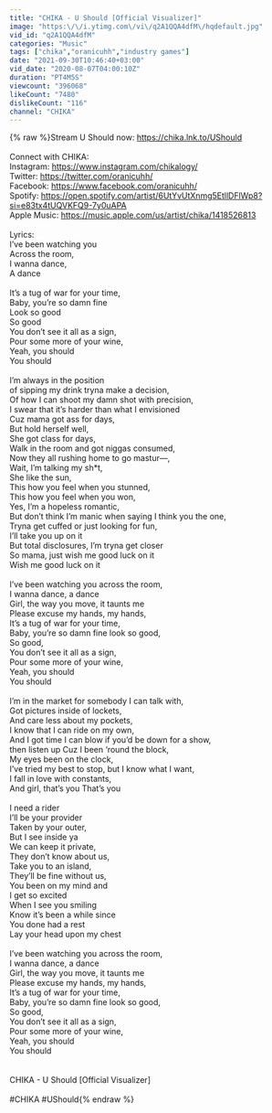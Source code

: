 ```yaml
---
title: "CHIKA - U Should [Official Visualizer]"
image: "https:\/\/i.ytimg.com\/vi\/q2A1QQA4dfM\/hqdefault.jpg"
vid_id: "q2A1QQA4dfM"
categories: "Music"
tags: ["chika","oranicuhh","industry games"]
date: "2021-09-30T10:46:40+03:00"
vid_date: "2020-08-07T04:00:10Z"
duration: "PT4M5S"
viewcount: "396068"
likeCount: "7480"
dislikeCount: "116"
channel: "CHIKA"
---
```

{% raw %}Stream U Should now: <a rel="nofollow" target="blank" href="https://chika.lnk.to/UShould">https://chika.lnk.to/UShould</a><br /><br />Connect with CHIKA:<br />Instagram: <a rel="nofollow" target="blank" href="https://www.instagram.com/chikalogy/">https://www.instagram.com/chikalogy/</a><br />Twitter: <a rel="nofollow" target="blank" href="https://twitter.com/oranicuhh/">https://twitter.com/oranicuhh/</a><br />Facebook: <a rel="nofollow" target="blank" href="https://www.facebook.com/oranicuhh/">https://www.facebook.com/oranicuhh/</a><br />Spotify: <a rel="nofollow" target="blank" href="https://open.spotify.com/artist/6UtYvUtXnmg5EtllDFlWp8?si=e83tx4tUQVKFQ9-7y0uAPA">https://open.spotify.com/artist/6UtYvUtXnmg5EtllDFlWp8?si=e83tx4tUQVKFQ9-7y0uAPA</a><br />Apple Music: <a rel="nofollow" target="blank" href="https://music.apple.com/us/artist/chika/1418526813">https://music.apple.com/us/artist/chika/1418526813</a><br /><br />Lyrics: <br />I’ve been watching you<br />Across the room,<br />I wanna dance,<br />A dance<br /><br />It’s a tug of war for your time,<br />Baby, you’re so damn fine<br />Look so good<br />So good<br />You don’t see it all as a sign,<br />Pour some more of your wine,<br />Yeah, you should<br />You should<br /><br />I’m always in the position<br />of sipping my drink tryna make a decision, <br />Of how I can shoot my damn shot with precision, <br />I swear that it’s harder than what I envisioned <br />Cuz mama got ass for days, <br />But hold herself well, <br />She got class for days, <br />Walk in the room and got niggas consumed, <br />Now they all rushing home to go mastur—, <br />Wait, I’m talking my sh*t, <br />She like the sun, <br />This how you feel when you stunned, <br />This how you feel when you won, <br />Yes, I’m a hopeless romantic, <br />But don’t think I’m manic when saying I think you the one, <br />Tryna get cuffed or just looking for fun, <br />I’ll take you up on it <br />But total disclosures, I’m tryna get closer <br />So mama, just wish me good luck on it <br />Wish me good luck on it<br /><br />I’ve been watching you across the room,<br />I wanna dance, a dance<br />Girl, the way you move, it taunts me<br />Please excuse my hands, my hands,<br />It’s a tug of war for your time,<br />Baby, you’re so damn fine look so good,<br />So good,<br />You don’t see it all as a sign,<br />Pour some more of your wine,<br />Yeah, you should<br />You should<br /><br />I’m in the market for somebody I can talk with, <br />Got pictures inside of lockets, <br />And care less about my pockets, <br />I know that I can ride on my own, <br />And I got time I can blow if you’d be down for a show, <br />then listen up Cuz I been ‘round the block, <br />My eyes been on the clock, <br />I’ve tried my best to stop, but I know what I want, <br />I fall in love with constants, <br />And girl, that’s you That’s you<br /><br />I need a rider<br />I’ll be your provider<br />Taken by your outer,<br />But I see inside ya<br />We can keep it private,<br />They don’t know about us,<br />Take you to an island,<br />They’ll be fine without us,<br />You been on my mind and<br />I get so excited<br />When I see you smiling<br />Know it’s been a while since<br />You done had a rest<br />Lay your head upon my chest<br /><br />I’ve been watching you across the room,<br />I wanna dance, a dance<br />Girl, the way you move, it taunts me<br />Please excuse my hands, my hands,<br />It’s a tug of war for your time,<br />Baby, you’re so damn fine look so good,<br />So good,<br />You don’t see it all as a sign,<br />Pour some more of your wine,<br />Yeah, you should<br />You should<br /><br /><br />CHIKA - U Should [Official Visualizer]<br /><br />#CHIKA #UShould{% endraw %}
